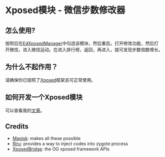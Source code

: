 
# Xposed模块 - 微信步数修改器

## 怎么使用?

   按照后在[EdXposedManager](https://github.com/ElderDrivers/EdXposedManager)中勾选该模块，然后重启。打开修改功能，然后打开微信，进入微信运动。在进入排行榜，返回，再进入，就可发现步数倍数增长。
   
## 为什么不起作用？

   请确保你已按照了[Xposed](https://github.com/ElderDrivers/EdXposed)框架且可正常使用。
   
## 如何开发一个Xposed模块

   可以查看我的[文章](https://melrose1994.com/index.php/2020/12/08/xposed%e6%a8%a1%e5%9d%97%e5%bc%80%e5%8f%91/)。
   
## Credits 

- [Magisk](https://github.com/topjohnwu/Magisk/): makes all these possible
- [Riru](https://github.com/RikkaApps/Riru): provides a way to inject codes into zygote process
- [XposedBridge](https://github.com/rovo89/XposedBridge): the OG xposed framework APIs

